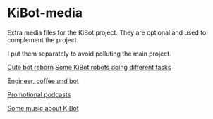 # KiBot-media

Extra media files for the KiBot project.
They are optional and used to complement the project.

I put them separately to avoid polluting the main project.

[Cute bot reborn](logos/cute_robot/AI_depth_to_image/README.md)
[Some KiBot robots doing different tasks](images/robot_doing/README.md)

[Engineer, coffee and bot](images/engineer_and_kibot/README.md)

[Promotional podcasts](podcasts/AI_from_docs/README.md)

[Some music about KiBot](music/01-The_Symphony_of_Automation/README.md)
